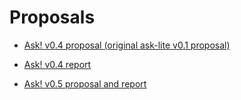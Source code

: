 # Proposals

- [Ask! v0.4 proposal (original ask-lite v0.1 proposal)](./proposal-v0.4.md)
- [Ask! v0.4 report](./report-v0.4.md)

- [Ask! v0.5 proposal and report](./proposal-v0.5.md)
